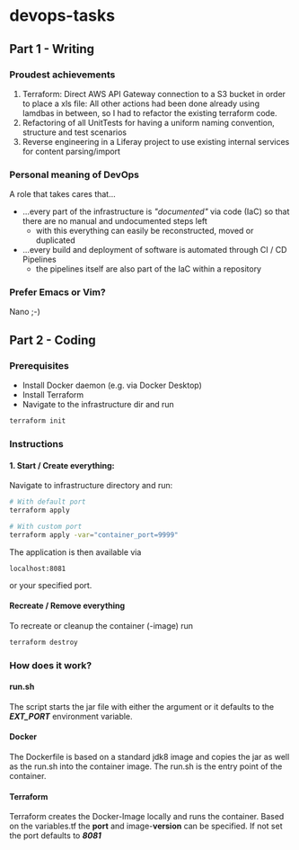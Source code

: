 # devops-tasks
## Part 1 - Writing

### Proudest achievements
1. Terraform: Direct AWS API Gateway connection to a S3 bucket in order to place a xls file:
All other actions had been done already using lamdbas in between, so I had to refactor the existing terraform code.
2. Refactoring of all UnitTests for having a uniform naming convention, structure and test scenarios
3. Reverse engineering in a Liferay project to use existing internal services for content parsing/import


### Personal meaning of DevOps
A role that takes cares that...
* ...every part of the infrastructure is *"documented"* via code (IaC) so that there are no manual and undocumented steps left
  * with this everything can easily be reconstructed, moved or duplicated
* ...every build and deployment of software is automated through CI / CD Pipelines
  * the pipelines itself are also part of the IaC within a repository


### Prefer Emacs or Vim?
Nano ;-)



## Part 2 - Coding

### Prerequisites
* Install Docker daemon (e.g. via Docker Desktop)
* Install Terraform
* Navigate to the infrastructure dir and run
```bash
terraform init
```


### Instructions

#### 1. Start / Create everything:

Navigate to infrastructure directory and run:
```bash
# With default port
terraform apply

# With custom port
terraform apply -var="container_port=9999" 
```

The application is then available via 
```
localhost:8081
```
or your specified port.


#### Recreate / Remove everything
To recreate or cleanup the container (-image) run 
```bash
terraform destroy
```


### How does it work?
#### run.sh
The script starts the jar file with either the argument or it defaults to the ***EXT_PORT*** environment variable.

#### Docker
The Dockerfile is based on a standard jdk8 image and copies the jar as well as the run.sh into the container image.
The run.sh is the entry point of the container.

#### Terraform
Terraform creates the Docker-Image locally and runs the container.
Based on the variables.tf the **port** and image-**version** can be specified.
If not set the port defaults to ***8081***




